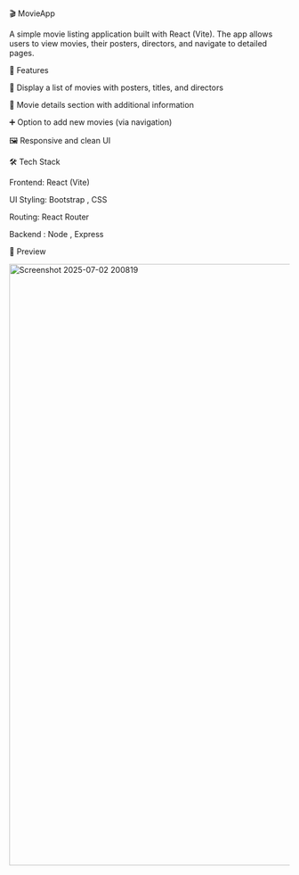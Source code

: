 🎬 MovieApp

A simple movie listing application built with React (Vite). The app allows users to view movies, their posters, directors, and navigate to detailed pages.

🚀 Features

📌 Display a list of movies with posters, titles, and directors

🎥 Movie details section with additional information

➕ Option to add new movies (via navigation)

🖼️ Responsive and clean UI

🛠️ Tech Stack

Frontend: React (Vite)

UI Styling: Bootstrap , CSS

Routing: React Router 

Backend : Node , Express

📸 Preview

<img width="1919" height="1079" alt="Screenshot 2025-07-02 200819" src="https://github.com/user-attachments/assets/90fff243-108c-4461-961a-a50cd85cdefd" />

